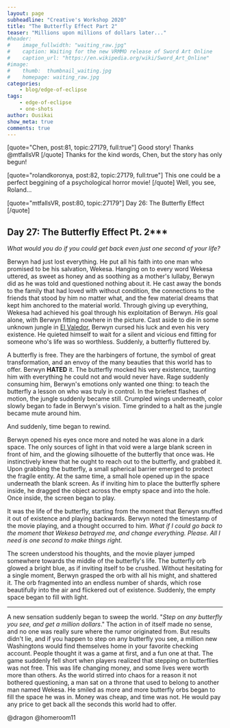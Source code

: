 ```yaml
---
layout: page
subheadline: "Creative's Workshop 2020"
title: "The Butterfly Effect Part 2"
teaser: "Millions upon millions of dollars later..."
#header:
#    image_fullwidth: "waiting_raw.jpg"
#    caption: Waiting for the new VRMMO release of Sword Art Online
#    caption_url: "https://en.wikipedia.org/wiki/Sword_Art_Online"
#image:
#    thumb:  thumbnail_waiting.jpg
#    homepage: waiting_raw.jpg
categories:
    - blog/edge-of-eclipse
tags:
    - edge-of-eclipse
    - one-shots
author: Ousikai
show_meta: true
comments: true
---
```

[quote="Chen, post:81, topic:27179, full:true"]
Good story!
Thanks @mtfallsVR
[/quote]
Thanks for the kind words, Chen, but the story has only begun! 

[quote="rolandkoronya, post:82, topic:27179, full:true"]
This one could be a perfect beggining of a psychological horror movie!
[/quote]
Well, you see, Roland...

[quote="mtfallsVR, post:80, topic:27179"]
Day 26: The Butterfly Effect
[/quote]
## Day 27: The Butterfly Effect Pt. 2***

*What would you do if you could get back even just one second of your life?* 

Berwyn had just lost everything. He put all his faith into one man who promised to be his salvation, Wekesa. Hanging on to every word Wekesa uttered, as sweet as honey and as soothing as a mother's lullaby, Berwyn did as he was told and questioned nothing about it. He cast away the bonds to the family that had loved with without condition, the connections to the friends that stood by him no matter what, and the few material dreams that kept him anchored to the material world. Through giving up everything, Wekesa had achieved his goal through his exploitation of Berwyn. *His* goal alone, with Berwyn fitting nowhere in the picture. Cast aside to die in some unknown jungle in [El Valedor](https://pro2.akimbo.com/t/oscar-k-sandoval-rivera-dailies-tempest-crossing-begins/27179/3?u=mtfallsvr), Berwyn cursed his luck and even his very existence. He quieted himself to wait for a silent and vicious end fitting for someone who's life was so worthless. Suddenly, a butterfly fluttered by. 

A butterfly is free. They are the harbingers of fortune, the symbol of great transformation, and an envoy of the many beauties that this world has to offer. Berwyn **HATED** it. The butterfly mocked his very existence, taunting him with everything he could not and would never have. Rage suddenly consuming him, Berwyn's emotions only wanted one thing: to teach the butterfly a lesson on who was truly in control. In the briefest flashes of motion, the jungle suddenly became still. Crumpled wings underneath, color slowly began to fade in Berwyn's vision. Time grinded to a halt as the jungle became mute around him. 

And suddenly, time began to rewind. 

Berwyn opened his eyes once more and noted he was alone in a dark space. The only sources of light in that void were a large blank screen in front of him, and the glowing silhouette of the butterfly that once was. He instinctively knew that he ought to reach out to the butterfly, and grabbed it. Upon grabbing the butterfly, a small spherical barrier emerged to protect the fragile entity. At the same time, a small hole opened up in the space underneath the blank screen. As if inviting him to place the butterfly sphere inside, he dragged the object across the empty space and into the hole. Once inside, the screen began to play. 

It was the life of the butterfly, starting from the moment that Berwyn snuffed it out of existence and playing backwards. Berwyn noted the timestamp of the movie playing, and a thought occurred to him. *What if I could go back to the moment that Wekesa betrayed me, and change everything. Please. All I need is one second to make things right.* 

The screen understood his thoughts, and the movie player jumped somewhere towards the middle of the butterfly's life. The butterfly orb glowed a bright blue, as if inviting itself to be crushed. Without hesitating for a single moment, Berwyn grasped the orb with all his might, and shattered it. The orb fragmented into an endless number of shards, which rose beautifully into the air and flickered out of existence. Suddenly, the empty space began to fill with light.

--- 
A new sensation suddenly began to sweep the world. "*Step on any butterfly you see, and get a million dollars*." The action in of itself made no sense, and no one was really sure where the rumor originated from. But results didn't lie, and if you happen to step on any butterfly you see, a million new Washingtons would find themselves home in your favorite checking account. People thought it was a game at first, and a fun one at that. The game suddenly fell short when players realized that stepping on  butterflies was not free. This was life changing money, and some lives were worth more than others. As the world stirred into chaos for a reason it not bothered questioning, a man sat on a throne that used to belong to another man named Wekesa. He smiled as more and more butterfly orbs began to fill the space he was in. Money was cheap, and time was not. He would pay any price to get back all the seconds this world had to offer. 

@dragon @homeroom11